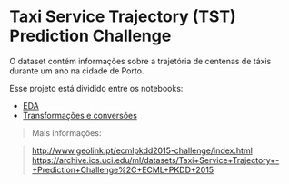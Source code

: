 # Taxi Service Trajectory (TST) Prediction Challenge

O dataset contém informações sobre a trajetória de centenas de táxis durante um ano na cidade de Porto.

Esse projeto está dividido entre os notebooks:
- [EDA](https://github.com/marcoayamada/porto_taxis/blob/master/EDA.ipynb)
- [Transformações e conversões](https://github.com/marcoayamada/porto_taxis/blob/master/Transformations.ipynb)

> Mais informações: 

> http://www.geolink.pt/ecmlpkdd2015-challenge/index.html
> https://archive.ics.uci.edu/ml/datasets/Taxi+Service+Trajectory+-+Prediction+Challenge%2C+ECML+PKDD+2015
